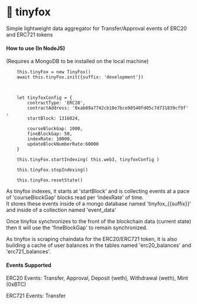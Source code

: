 # 🦊 tinyfox 
Simple lightweight data aggregator for Transfer/Approval events of ERC20 and ERC721 tokens 



#### How to use (In NodeJS) 
(Requires a MongoDB to be installed on the local machine) 


        this.tinyFox = new TinyFox()
        await this.tinyFox.init({suffix: 'development'})



        let tinyfoxConfig = {
            contractType: 'ERC20',
            contractAddress: '0xab89a7742cb10e7bce98540fd05c7d731839cf9f' ,
            startBlock: 1316824,
            
            courseBlockGap: 1000, 
            fineBlockGap: 50,
            indexRate: 10000,
            updateBlockNumberRate:60000
        } 

        this.tinyFox.startIndexing( this.web3, tinyfoxConfig )  
        
        this.tinyFox.stopIndexing()   
        
        this.tinyFox.resetState()  
        
        
        
 As tinyfox indexes, it starts at 'startBlock' and is collecting events at a pace of 'courseBlockGap' blocks read per 'indexRate' of time.  
 It stores these events inside of a mongo database named 'tinyfox_{{suffix}}' and inside of a collection named 'event_data'
 
 Once tinyfox synchronizes to the front of the blockchain data (current state) then it will use the 'fineBlockGap' to remain synchronized.  
 
 As tinyfox is scraping chaindata for the ERC20/ERC721 token, it is also building a cache of user balances in the tables named 'erc20_balances' and 'erc721_balances'. 
 
 #### Events Supported
 
 ERC20 Events:  Transfer, Approval, Deposit (weth), Withdrawal (weth), Mint (0xBTC)
 
 ERC721 Events: Transfer
